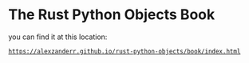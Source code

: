

# The Rust Python Objects Book

you can find it at this location:

[`https://alexzanderr.github.io/rust-python-objects/book/index.html`](https://alexzanderr.github.io/rust-python-objects/book/index.html)